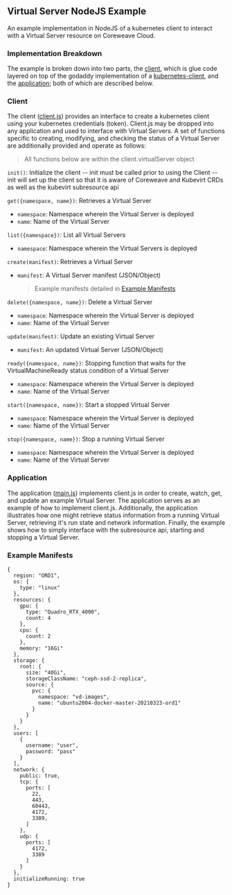 
## Virtual Server NodeJS Example

An example implementation in NodeJS of a kubernetes client to interact with a Virtual Server resource on Coreweave Cloud.

### Implementation Breakdown

The example is broken down into two parts, the [client](client.js), which is glue code layered on top of the godaddy implementation of a [kubernetes-client](https://github.com/godaddy/kubernetes-client), and the [application](main.js); both of which are described below.

### Client
The client ([client.js](client.js)) provides an interface to create a kubernetes client using your kubernetes credentials (token). Client.js may be dropped into any application and used to interface with Virtual Servers. A set of functions specific to creating, modifying, and checking the status of a Virtual Server are additionally provided and operate as follows:
> All functions below are within the client.virtualServer object

`init()`: Initialize the client
-- init must be called prior to using the Client
-- init will set up the client so that it is aware of Coreweave and Kubevirt CRDs as well as the kubevirt subresource api

`get({namespace, name})`: Retrieves a Virtual Server
* `namespace`: Namespace wherein the Virtual Server is deployed
* `name`: Name of the Virtual Server

`list({namespace})`: List all Virtual Servers
* `namespace`: Namespace wherein the Virtual Servers is deployed

`create(manifest)`: Retrieves a Virtual Server
* `manifest`: A Virtual Server manifest (JSON/Object)
	> Example manifests detailed in [Example Manifests](#example-manifests)

`delete({namespace, name})`: Delete a Virtual Server
* `namespace`: Namespace wherein the Virtual Server is deployed
* `name`: Name of the Virtual Server

`update(manifest)`: Update an existing Virtual Server
* `manifest`: An updated Virtual Server (JSON/Object)

`ready({namespace, name})`: Stopping function that waits for the VirtualMachineReady status condition of a Virtual Server
* `namespace`: Namespace wherein the Virtual Server is deployed
* `name`: Name of the Virtual Server


`start({namespace, name})`: Start a stopped Virtual Server
* `namespace`: Namespace wherein the Virtual Server is deployed
* `name`: Name of the Virtual Server

`stop({namespace, name})`: Stop a running Virtual Server
* `namespace`: Namespace wherein the Virtual Server is deployed
* `name`: Name of the Virtual Server

### Application
The application ([main.js](main.js)) implements client.js in order to create, watch, get, and update an example Virtual Server. The application serves as an example of how to implement client.js. Additionally, the application illustrates how one might retrieve status information from a running Virtual Server, retrieving it's run state and network information. Finally, the example shows how to simply interface with the subresource api, starting and stopping a Virtual Server.

### Example Manifests
```
{
  region: "ORD1",
  os: {
    type: "linux"
  },
  resources: {
    gpu: {
      type: "Quadro_RTX_4000",
      count: 4
    },
    cpu: {
      count: 2
    },
    memory: "16Gi"
  },
  storage: {
    root: {
      size: "40Gi",
      storageClassName: "ceph-ssd-2-replica",
      source: {
        pvc: {
          namespace: "vd-images",
          name: "ubuntu2004-docker-master-20210323-ord1"
        }
      }
    }
  },
  users: [
    {
      username: "user",
      password: "pass"
    }
  ],
  network: {
    public: true,
    tcp: {
      ports: [
        22,
        443,
        60443,
        4172,
        3389,
      ]
    },
    udp: {
      ports: [
        4172,
        3389
      ]
    }
  },
  initializeRunning: true
}
```
